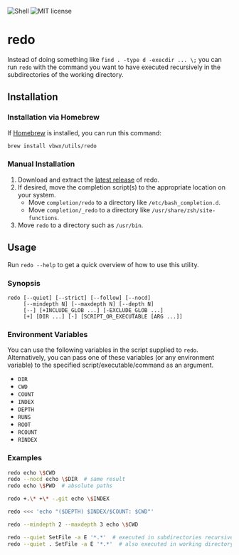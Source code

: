 ![Shell](https://img.shields.io/github/languages/top/vbwx/redo?style=flat)
![MIT license](https://img.shields.io/github/license/vbwx/redo?style=flat)

# redo

Instead of doing something like `find . -type d -execdir ... \;` you can run `redo` with the command you want to have executed recursively in the subdirectories of the working directory.

## Installation

### Installation via Homebrew

If [Homebrew](https://brew.sh) is installed, you can run this command:

```sh
brew install vbwx/utils/redo
```

### Manual Installation

1. Download and extract the [latest release](https://github.com/vbwx/redo/releases/latest) of redo.
2. If desired, move the completion script(s) to the appropriate location on your system.
   - Move `completion/redo` to a directory like `/etc/bash_completion.d`.
   - Move `completion/_redo` to a directory like `/usr/share/zsh/site-functions`.
3. Move `redo` to a directory such as `/usr/bin`.

## Usage

Run `redo --help` to get a quick overview of how to use this utility.

### Synopsis

    redo [--quiet] [--strict] [--follow] [--nocd]
         [--mindepth N] [--maxdepth N] [--depth N]
         [--] [+INCLUDE_GLOB ...] [-EXCLUDE_GLOB ...]
         [+] [DIR ...] [-] [SCRIPT_OR_EXECUTABLE [ARG ...]]

### Environment Variables

You can use the following variables in the script supplied to `redo`.
Alternatively, you can pass one of these variables (or any environment variable) to the specified script/executable/command as an argument.

- `DIR`
- `CWD`
- `COUNT`
- `INDEX`
- `DEPTH`
- `RUNS`
- `ROOT`
- `RCOUNT`
- `RINDEX`

### Examples

```sh
redo echo \$CWD
redo --nocd echo \$DIR  # same result
redo echo \$PWD  # absolute paths
```

```sh
redo +.\* +\* -.git echo \$INDEX
```

```sh
redo <<< 'echo "($DEPTH) $INDEX/$COUNT: $CWD"'
```

```sh
redo --mindepth 2 --maxdepth 3 echo \$CWD
```

```sh
redo --quiet SetFile -a E '*.*'  # executed in subdirectories recursively
redo --quiet . SetFile -a E '*.*'  # also executed in working directory
```
